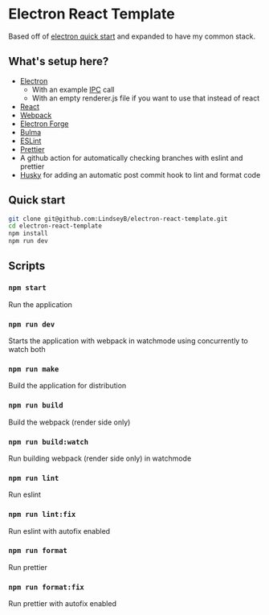 # Electron React Template

Based off of [electron quick start](https://github.com/electron/electron-quick-start) and expanded to have my common stack.

## What's setup here?

- [Electron](https://www.electronjs.org/)
  - With an example [IPC](https://www.electronjs.org/docs/latest/api/ipc-main) call
  - With an empty renderer.js file if you want to use that instead of react
- [React](https://reactjs.org/)
- [Webpack](https://webpack.js.org/)
- [Electron Forge](https://www.electronforge.io/)
- [Bulma](https://bulma.io/)
- [ESLint](https://eslint.org/)
- [Prettier](https://prettier.io/)
- A github action for automatically checking branches with eslint and prettier
- [Husky](https://typicode.github.io/husky/) for adding an automatic post commit hook to lint and format code

## Quick start

```bash
git clone git@github.com:LindseyB/electron-react-template.git
cd electron-react-template
npm install
npm run dev
```

## Scripts

### `npm start`

Run the application

### `npm run dev`

Starts the application with webpack in watchmode using concurrently to watch both

### `npm run make`

Build the application for distribution

### `npm run build`

Build the webpack (render side only)

### `npm run build:watch`

Run building webpack (render side only) in watchmode

### `npm run lint`

Run eslint

### `npm run lint:fix`

Run eslint with autofix enabled

### `npm run format`

Run prettier

### `npm run format:fix`

Run prettier with autofix enabled
